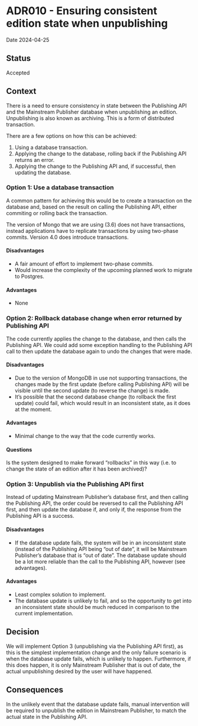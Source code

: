 # ADR010 - Ensuring consistent edition state when unpublishing

Date 2024-04-25

## Status

Accepted

## Context

There is a need to ensure consistency in state between the Publishing API and the Mainstream Publisher database when unpublishing an edition. Unpublishing is also known as archiving. This is a form of distributed transaction.

There are a few options on how this can be achieved:
1. Using a database transaction.
2. Applying the change to the database, rolling back if the Publishing API returns an error.
3. Applying the change to the Publishing API and, if successful, then updating the database.

### Option 1: Use a database transaction

A common pattern for achieving this would be to create a transaction on the database and, based on the result on calling the Publishing API, either commiting or rolling back the transaction.

The version of Mongo that we are using (3.6) does not have transactions, instead applications have to replicate transactions by using two-phase commits. Version 4.0 does introduce transactions.

#### Disadvantages

- A fair amount of effort to implement two-phase commits.
- Would increase the complexity of the upcoming planned work to migrate to Postgres.

#### Advantages

- None

### Option 2: Rollback database change when error returned by Publishing API

The code currently applies the change to the database, and then calls the Publishing API. We could add some exception handling to the Publishing API call to then update the database again to undo the changes that were made.

#### Disadvantages

- Due to the version of MongoDB in use not supporting transactions, the changes made by the first update (before calling Publishing API) will be visible until the second update (to reverse the change) is made.
- It’s possible that the second database change (to rollback the first update) could fail, which would result in an inconsistent state, as it does at the moment.

#### Advantages

- Minimal change to the way that the code currently works.

#### Questions

Is the system designed to make forward “rollbacks” in this way (i.e. to change the state of an edition after it has been archived)?

### Option 3: Unpublish via the Publishing API first

Instead of updating Mainstream Publisher’s database first, and then calling the Publishing API, the order could be reversed to call the Publishing API first, and then update the database if, and only if, the response from the Publishing API is a success.

#### Disadvantages

- If the database update fails, the system will be in an inconsistent state (instead of the Publishing API being “out of date”, it will be Mainstream Publisher’s database that is “out of date”. The database update should be a lot more reliable than the call to the Publishing API, however (see advantages).

#### Advantages

- Least complex solution to implement.
- The database update is unlikely to fail, and so the opportunity to get into an inconsistent state should be much reduced in comparison to the current implementation.

## Decision

We will implement Option 3 (unpublishing via the Publishing API first), as this is the simplest implementation change and the only failure scenario is when the database update fails, which is unlikely to happen. Furthermore, if this does happen, it is only Mainstream Publisher that is out of date, the actual unpublishing desired by the user will have happened.

## Consequences
In the unlikely event that the database update fails, manual intervention will be required to unpublish the edition in Mainstream Publisher, to match the actual state in the Publishing API.
